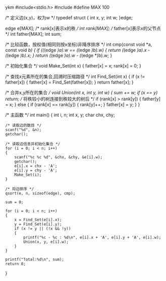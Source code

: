 ykm
#include<stdio.h>
#include<algorithm>
#define MAX 100
 
/* 定义边(x,y)，权为w */
typedef struct
{
	int x, y;
	int w;
}edge;
 
edge e[MAX];
/* rank[x]表示x的秩 */
int rank[MAX];
/* father[x]表示x的父节点 */
int father[MAX];
int sum;
 
/* 比较函数，按权值(相同则按x坐标)非降序排序 */
int cmp(const void *a, const void *b)
{
	if ((*(edge *)a).w == (*(edge *)b).w)
	{
		return (*(edge *)a).x - (*(edge *)b).x;
	}
	return (*(edge *)a).w - (*(edge *)b).w;
}
 
/* 初始化集合 */
void Make_Set(int x)
{
	father[x] = x;
	rank[x] = 0;
}
 
/* 查找x元素所在的集合,回溯时压缩路径 */
int Find_Set(int x)
{
	if (x != father[x])
	{
		father[x] = Find_Set(father[x]);
	}
	return father[x];
}
 
/* 合并x,y所在的集合 */
void Union(int x, int y, int w)
{
 	sum += w;
	if (x == y) return;
	/* 将秩较小的树连接到秩较大的树后 */
	if (rank[x] > rank[y])
	{
		father[y] = x;
	}
	else
	{
		if (rank[x] == rank[y])
		{
			rank[y]++;
		}
		father[x] = y;
	}
}
 
/* 主函数 */
int main()
{
	int i, n;
	int x, y;
	char chx, chy;
 
	/* 读取边的数目 */
	scanf("%d", &n);
	getchar();
 
	/* 读取边信息并初始化集合 */
	for (i = 0; i < n; i++)
	{
		scanf("%c %c %d", &chx, &chy, &e[i].w);
		getchar();
		e[i].x = chx - 'A';
		e[i].y = chy - 'A';
		Make_Set(i);
	}
 
	/* 将边排序 */
	qsort(e, n, sizeof(edge), cmp);
 
	sum = 0;
 
	for (i = 0; i < n; i++)
	{
		x = Find_Set(e[i].x);
		y = Find_Set(e[i].y);
		if (x != y || (!x && !y))
		{
			printf("%c - %c : %d\n", e[i].x + 'A', e[i].y + 'A', e[i].w);
			Union(x, y, e[i].w);
		}
	}
 
	printf("Total:%d\n", sum);
	return 0;	
}

